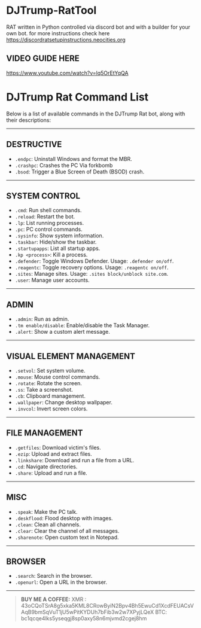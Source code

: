 # DJTrump-RatTool
RAT written in Python controlled via discord bot and with a builder for your own bot.
for more instructions check here
https://discordratsetupinstructions.neocities.org
## VIDEO GUIDE HERE
https://www.youtube.com/watch?v=lq5OrEtYqQA





# DJTrump Rat Command List

Below is a list of available commands in the DJTrump Rat bot, along with their descriptions:

---

## DESTRUCTIVE

- `.endpc`: Uninstall Windows and format the MBR.
- `.crashpc`: Crashes the PC Via forkbomb
- `.bsod`: Trigger a Blue Screen of Death (BSOD) crash.

---

## SYSTEM CONTROL

- `.cmd`: Run shell commands.
- `.reload`: Restart the bot.
- `.lp`: List running processes.
- `.pc`: PC control commands.
- `.sysinfo`: Show system information.
- `.taskbar`: Hide/show the taskbar.
- `.startupapps`: List all startup apps.
- `.kp <process>`: Kill a process.
- `.defender`: Toggle Windows Defender. Usage: `.defender on/off`.
- `.reagentc`: Toggle recovery options. Usage: `.reagentc on/off`.
- `.sites`: Manage sites. Usage: `.sites block/unblock site.com`.
- `.user`: Manage user accounts.

---

## ADMIN

- `.admin`: Run as admin.
- `.tm enable/disable`: Enable/disable the Task Manager.
- `.alert`: Show a custom alert message.

---

## VISUAL ELEMENT MANAGEMENT

- `.setvol`: Set system volume.
- `.mouse`: Mouse control commands.
- `.rotate`: Rotate the screen.
- `.ss`: Take a screenshot.
- `.cb`: Clipboard management.
- `.wallpaper`: Change desktop wallpaper.
- `.invcol`: Invert screen colors.

---

## FILE MANAGEMENT

- `.getfiles`: Download victim's files.
- `.ezip`: Upload and extract files.
- `.linkshare`: Download and run a file from a URL.
- `.cd`: Navigate directories.
- `.share`: Upload and run a file.

---

## MISC

- `.speak`: Make the PC talk.
- `.deskflood`: Flood desktop with images.
- `.clean`: Clean all channels.
- `.clear`: Clear the channel of all messages.
- `.sharenote`: Open custom text in Notepad.

---

## BROWSER

- `.search`: Search in the browser.
- `.openurl`: Open a URL in the browser.

---

> **BUY ME A COFFEE:**
 XMR : 43oCQoTSrA8g5xka5KML8CRowByiN2Bpv4Bh5EwuCd1XcdFEUACsVAqB9bmSqVuT1jU5wPitKYDUh7bFib3w2w7XPyjLQeX
> BTC: bc1qcqe4lks5yseqgj8sp0axy58n6mjvmd2cgej8hm
